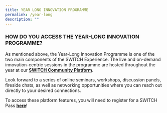 ```yaml
---
title: YEAR LONG INNOVATION PROGRAMME
permalink: /year-long
description: ""
---
```

### **HOW DO YOU ACCESS THE YEAR-LONG INNOVATION PROGRAMME?**
As mentioned above, the Year-Long Innovation Programme is one of the two main components of the SWITCH Experience. The live and on-demand innovation-centric sessions in the programme are hosted throughout the year at our **[SWITCH Community Platform](https://community.switchsg.org/)**.

Look forward to a series of online seminars, workshops, discussion panels, fireside chats, as well as networking opportunities where you can reach out directly to your desired connections. 

To access these platform features, you will need to register for a SWITCH Pass **[here](https://form.gov.sg/#!/624d5568045bce00127c096c)**! 